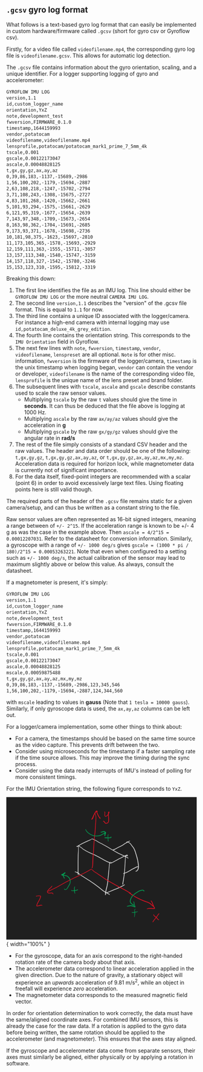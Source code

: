 ## `.gcsv` gyro log format

What follows is a text-based gyro log format that can easily be implemented in custom hardware/firmware called `.gcsv` (short for gyro csv or Gyroflow csv).

Firstly, for a video file called `videofilename.mp4`, the corresponding gyro log file is `videofilename.gcsv`. This allows for automatic log detection.

The `.gcsv` file contains information about the gyro orientation, scaling, and a unique identifier. For a logger supporting logging of gyro and accelerometer:

```
GYROFLOW IMU LOG
version,1.1
id,custom_logger_name
orientation,YxZ
note,development_test
fwversion,FIRMWARE_0.1.0
timestamp,1644159993
vendor,potatocam
videofilename,videofilename.mp4
lensprofile,potatocam/potatocam_mark1_prime_7_5mm_4k
tscale,0.001
gscale,0.00122173047
ascale,0.00048828125
t,gx,gy,gz,ax,ay,az
0,39,86,183,-1137,-15689,-2986
1,56,100,202,-1179,-15694,-2887
2,63,108,218,-1247,-15702,-2794
3,71,108,243,-1308,-15675,-2727
4,83,101,268,-1420,-15662,-2661
5,101,93,294,-1575,-15661,-2629
6,121,95,319,-1677,-15654,-2639
7,143,97,348,-1709,-15673,-2654
8,163,98,362,-1704,-15691,-2685
9,173,93,371,-1678,-15698,-2736
10,181,98,375,-1623,-15697,-2810
11,173,105,365,-1578,-15693,-2929
12,159,111,363,-1555,-15711,-3057
13,157,113,348,-1540,-15747,-3159
14,157,118,327,-1542,-15780,-3246
15,153,123,310,-1595,-15812,-3319
```

Breaking this down:

1. The first line identifies the file as an IMU log. This line should either be `GYROFLOW IMU LOG` or the more neutral `CAMERA IMU LOG`.
2. The second line `version,1.1` describes the "version" of the .gcsv file format. This is equal to `1.1` for now.
3. The third line contains a unique ID associated with the logger/camera. For instance a high-end camera with internal logging may use `id,potatocam_deluxe_4k_grey_edition`.
4. The fourth line contains the orientation string. This corresponds to the `IMU Orientation` field in Gyroflow.
5. The next few lines with `note`, `fwversion`, `timestamp`, `vendor`, `videofilename`, `lenspreset` are all optional. `Note` is for other misc. information, `fwversion` is the firmware of the logger/camera, `timestamp` is the unix timestamp when logging began, `vendor` can contain the vendor or developer, `videofilename` is the name of the corresponding video file, `lensprofile` is the unique name of the lens preset and brand folder.
6. The subsequent lines with `tscale`, `ascale` and `gscale` describe constants used to scale the raw sensor values.
	- Multiplying `tscale` by the raw `t` values should give the time in **seconds**. It can thus be deduced that the file above is logging at 1000 Hz.
	- Multiplying `ascale` by the raw `ax/ay/az` values should give the acceleration in **g**
	- Multiplying `gscale` by the raw `gx/gy/gz` values should give the angular rate in **rad/s**
7. The rest of the file simply consists of a standard CSV header and the raw values. The header and data order should be one of the following: `t,gx,gy,gz`, ``t,gx,gy,gz,ax,ay,az``, or ``t,gx,gy,gz,ax,ay,az,mx,my,mz``. Acceleration data is required for horizon lock, while magnetometer data is currently not of significant importance.
8. For the data itself, fixed-point integers are recommended with a scalar (point 6) in order to avoid excessively large text files. Using floating points here is still valid though. 

The required parts of the header of the `.gcsv` file remains static for a given camera/setup, and can thus be written as a constant string to the file.

Raw sensor values are often represented as 16-bit signed integers, meaning a range between of `+/- 2^15`. If the acceleration range is known to be +/- 4 g as was the case in the example above. Then `ascale = 4/2^15 = 0.00012207031`. Refer to the datasheet for conversion information. Similarly, a gyroscope with a range of `+/- 1000 deg/s` gives `gscale = (1000 * pi / 180)/2^15 = 0.00053263221`. Note that even when configured to a setting such as `+/- 1000 deg/s`, the actual calibration of the sensor may lead to maximum slightly above or below this value. As always, consult the datasheet.

If a magnetometer is present, it's simply:
```
GYROFLOW IMU LOG
version,1.1
id,custom_logger_name
orientation,YxZ
note,development_test
fwversion,FIRMWARE_0.1.0
timestamp,1644159993
vendor,potatocam
videofilename,videofilename.mp4
lensprofile,potatocam_mark1_prime_7_5mm_4k
tscale,0.001
gscale,0.00122173047
ascale,0.00048828125
mscale,0.00059875488
t,gx,gy,gz,ax,ay,az,mx,my,mz
0,39,86,183,-1137,-15689,-2986,123,345,546
1,56,100,202,-1179,-15694,-2887,124,344,560
```
with `mscale` leading to values in **gauss** (Note that `1 tesla = 10000 gauss`). Similarly, if only gyroscope data is used, the `ax,ay,az` columns can be left out.

For a logger/camera implementation, some other things to think about:

* For a camera, the timestamps should be based on the same time source as the video capture. This prevents drift between the two.
* Consider using microseconds for the timestamp if a faster sampling rate if the time source allows. This may improve the timing during the sync process.
* Consider using the data ready interrupts of IMU's instead of polling for more consistent timings.

For the IMU Orientation string, the following figure corresponds to `YxZ`.

![!](img/example_axes.png){ width="100%" }

* For the gyroscope, data for an axis correspond to the right-handed rotation rate of the camera body about that axis.
* The accelerometer data correspond to linear acceleration applied in the given direction. Due to the nature of gravity, a stationary object will experience an *upwards* acceleration of 9.81 m/s<sup>2</sup>, while an object in freefall will experience *zero* acceleration.
* The magnetometer data corresponds to the measured magnetic field vector.

In order for orientation determination to work correctly, the data must have the same/aligned coordinate axes. For combined IMU sensors, this is already the case for the raw data. If a rotation is applied to the gyro data before being written, the same rotation should be applied to the accelerometer (and magnetometer). This ensures that the axes stay aligned.

If the gyroscope and accelerometer data come from separate sensors, their axes must similarly be aligned, either physically or by applying a rotation in software.